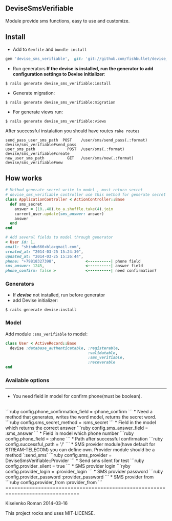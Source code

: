 ## DeviseSmsVerifiable ##
Module provide sms functions, easy to use and customize.
## Install
* Add to `Gemfile` and `bundle install`
```ruby
gem 'devise_sms_verifiable',  git: 'git://github.com/fishbullet/devise_sms_verifiable.git'
```
* Run generators
__If the devise is installed,
run the generator to add configuration settings
to Devise initializer__:
```irb
$ rails generate devise_sms_verifiable:install
```
* Generate migration:
```irb
$ rails generate devise_sms_verifiable:migration
```
* For generate views run:
```irb
$ rails generate devise_sms_verifiable:views
```
After successful instalation you should have routes ```rake routes```
```irb
send_pass_user_sms_path  POST	 /user/sms/send_pass(.:format)	 devise/sms_verifiable#send_pass
user_sms_path	           POST	 /user/sms(.:format)	           devise/sms_verifiable#create
new_user_sms_path	       GET	 /user/sms/new(.:format)	       devise/sms_verifiable#new
```
## How works ##

```ruby
# Method generate secret write to model , must return secret
# devise_sms_verifiable controller use this method for generate secret
class ApplicationController < ActionController::Base
  def sms_secret
    answer = (10..48).to_a.shuffle.take(4).join
    current_user.update(sms_answer: answer)
    answer
  end
end

# Add several fields to model through generator
< User id: 1,
email: "shindu666<bla>gmail.com",
created_at: "2014-03-25 15:24:30",
updated_at: "2014-03-25 15:26:44",
phone: "+79818327398",             <----------| phone field
sms_answer: 1245,                  <----------| answer field
phone_confirm: false >             <----------| need confirmation?
```
### Generators ###
* If ***devise*** not installed, run before generator
*  add Devise initializer:
```irb
$ rails generate devise:install
```
### Model ###

Add module `:sms_verifiable` to model:
```ruby
class User < ActiveRecord::Base
  devise :database_authenticatable, :registerable,
                                    :validatable,
                                    :sms_verifiable,
                                    :recoverable
end
```

### Available options ###

* * *

* You need field in model for confirm phone(must be boolean).
<br>
```ruby
config.phone_confirmation_field = :phone_confirm
```
* Need a method that generates, writes the word model, returns the secret word.
```ruby
config.sms_secret_method = :sms_secret
```
* Field in the model which returns the correct answer
```ruby
config.sms_answer_field = :sms_answer
```
* Field in model which phone number
```ruby
config.phone_field = :phone
```
* Path after successful confirmation
```ruby
config.successful_path = '/'
```
* SMS provider module(have default for STREAM-TELECOM)
you can define own. Provider module should be a method `:send_sms`
```ruby
config.sms_provider = DeviseSmsVerifiable::Provider
```
* Send sms silent for test
```ruby
config.provider_silent = true
```
* SMS provider login
```ryby
config.provider_login = :provider_login
```
* SMS provider password
```ruby
config.provider_password :provider_password
```
* SMS provider from
```ruby
config.provider_from :provider_from
```
===============================================================================

Kiselenko Roman 2014-03-16

This project rocks and uses MIT-LICENSE.




